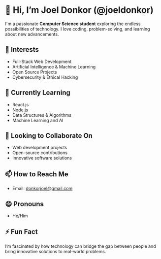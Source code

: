 # 👋 Hi, I’m Joel Donkor (@joeldonkor)

I'm a passionate **Computer Science student** exploring the endless possibilities of technology. I love coding, problem-solving, and learning about new advancements.

## 👀 Interests
- Full-Stack Web Development
- Artificial Intelligence & Machine Learning
- Open Source Projects
- Cybersecurity & Ethical Hacking

## 🌱 Currently Learning
- React.js
- Node.js
- Data Structures & Algorithms
- Machine Learning and AI

## 💞️ Looking to Collaborate On
- Web development projects
- Open-source contributions
- Innovative software solutions

## 📫 How to Reach Me
- Email: [donkorjoel@gmail.com](mailto:donkorjoel203@gmail.com)

## 😄 Pronouns
- He/Him

## ⚡ Fun Fact
I’m fascinated by how technology can bridge the gap between people and bring innovative solutions to real-world problems.
